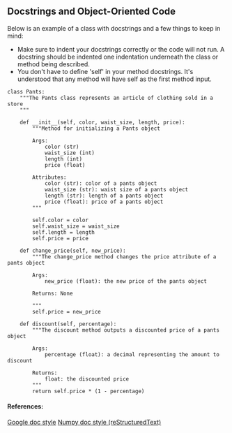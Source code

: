 ## Docstrings and Object-Oriented Code

Below is an example of a class with docstrings and a few things to keep in mind:

  * Make sure to indent your docstrings correctly or the code will not run. A docstring should be indented one indentation underneath the class or method being described.
  * You don't have to define 'self' in your method docstrings. It's understood that any method will have self as the first method input.

```
class Pants:
    """The Pants class represents an article of clothing sold in a store
    """

    def __init__(self, color, waist_size, length, price):
        """Method for initializing a Pants object

        Args: 
            color (str)
            waist_size (int)
            length (int)
            price (float)

        Attributes:
            color (str): color of a pants object
            waist_size (str): waist size of a pants object
            length (str): length of a pants object
            price (float): price of a pants object
        """

        self.color = color
        self.waist_size = waist_size
        self.length = length
        self.price = price

    def change_price(self, new_price):
        """The change_price method changes the price attribute of a pants object

        Args: 
            new_price (float): the new price of the pants object

        Returns: None

        """
        self.price = new_price

    def discount(self, percentage):
        """The discount method outputs a discounted price of a pants object

        Args:
            percentage (float): a decimal representing the amount to discount

        Returns:
            float: the discounted price
        """
        return self.price * (1 - percentage)
```

#### References:
[Google doc style](https://sphinxcontrib-napoleon.readthedocs.io/en/latest/example_google.html)
[Numpy doc style (reStructuredText)](https://sphinxcontrib-napoleon.readthedocs.io/en/latest/example_numpy.html#example-numpy)